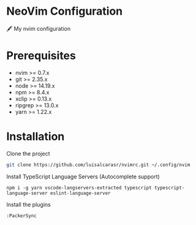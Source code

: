 # NeoVim Configuration
🖋 My nvim configuration

# Prerequisites

- nvim >= 0.7.x
- git >= 2.35.x
- node >= 14.19.x
- npm >= 8.4.x
- xclip >= 0.13.x
- ripgrep >= 13.0.x
- yarn >= 1.22.x

# Installation


Clone the project

```sh
git clone https://github.com/luisalcarasr/nvimrc.git ~/.config/nvim
```

Install TypeScript Language Servers (Autocomplete support)

```
npm i -g yarn vscode-langservers-extracted typescript typescript-language-server eslint-language-server
```

Install the plugins

```
:PackerSync
```
